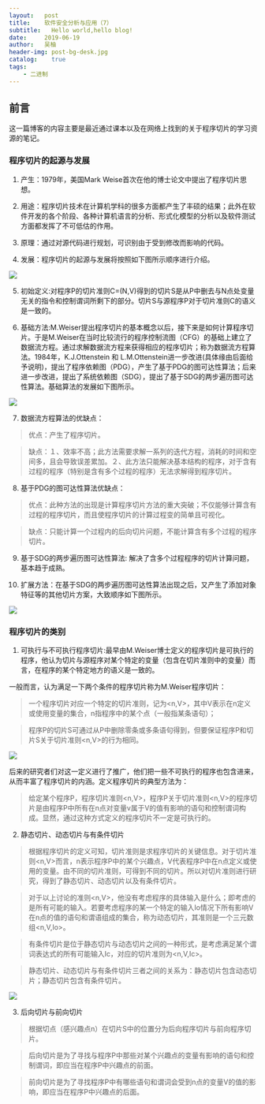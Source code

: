 ```yaml
---
layout:   post
title:    软件安全分析与应用（7）
subtitle:   Hello world,hello blog!
date:     2019-06-19
author:   吴柚
header-img: post-bg-desk.jpg
catalog:    true
tags:
    - 二进制
---
```



## 前言

这一篇博客的内容主要是最近通过课本以及在网络上找到的关于程序切片的学习资源的笔记。

### 程序切片的起源与发展

1. 产生：1979年，美国Mark Weise首次在他的博士论文中提出了程序切片思想。

2. 用途：程序切片技术在计算机学科的很多方面都产生了丰硕的结果；此外在软件开发的各个阶段、各种计算机语言的分析、形式化模型的分析以及软件测试方面都发挥了不可低估的作用。

3. 原理：通过对源代码进行规划，可识别由于受到修改而影响的代码。

4. 发展：程序切片的起源与发展将按照如下图所示顺序进行介绍。

![](https://i.loli.net/2019/06/21/5d0bade5005b246254.png)

5. 初始定义:对程序P的切片准则C=(N,V)得到的切片S是从P中删去与N点处变量无关的指令和控制谓词所剩下的部分。切片S与源程序P对于切片准则C的语义是一致的。

6. 基础方法:M.Weiser提出程序切片的基本概念以后，接下来是如何计算程序切片。于是M.Weiser在当时比较流行的程序控制流图（CFG）的基础上建立了数据流方程。通过求解数据流方程来获得相应的程序切片；称为数据流方程算法。1984年，K.J.Ottenstein 和 L.M.Ottenstein进一步改进(具体缘由后面给予说明)，提出了程序依赖图（PDG），产生了基于PDG的图可达性算法；后来进一步改进，提出了系统依赖图（SDG），提出了基于SDG的两步遍历图可达性算法。基础算法的发展如下图所示。

![](https://i.loli.net/2019/06/21/5d0bade66d0e969898.png)

7. 数据流方程算法的优缺点：

> 优点：产生了程序切片。

> 缺点：１、效率不高；此方法需要求解一系列的迭代方程，消耗的时间和空间多，且会导致误差累加。２、此方法只能解决基本结构的程序，对于含有过程的程序（特别是含有多个过程的程序）无法求解得到程序切片。

8. 基于PDG的图可达性算法优缺点：

> 优点：此种方法的出现是计算程序切片方法的重大突破；不仅能够计算含有过程的程序切片，而且使程序切片的计算过程变的简单且可视化。

> 缺点：只能计算一个过程内的后向切片问题，不能计算含有多个过程的程序切片。

9. 基于SDG的两步遍历图可达性算法: 解决了含多个过程程序的切片计算问题，基本趋于成熟。

10. 扩展方法：在基于SDG的两步遍历图可达性算法出现之后，又产生了添加对象特征等的其他切片方案，大致顺序如下图所示。

![](https://i.loli.net/2019/06/21/5d0bade89d28849730.png)

### 程序切片的类别

1. 可执行与不可执行程序切片:最早由M.Weiser博士定义的程序切片是可执行的程序，他认为切片与源程序对某个特定的变量（包含在切片准则中的变量）而言，在程序的某个特定地方的语义是一致的。

一般而言，认为满足一下两个条件的程序切片称为M.Weiser程序切片：

> 一个程序切片对应一个特定的切片准则，记为<n,V>，其中V表示在n定义或使用变量的集合，n指程序中的某个点（一般指某条语句）；

> 程序P的切片S可通过从P中删除零条或多条语句得到，但要保证程序P和切片S关于切片准则<n,V>的行为相同。

![](https://i.loli.net/2019/06/21/5d0bae8dee6b226660.png)

后来的研究者们对这一定义进行了推广，他们把一些不可执行的程序也包含进来，从而丰富了程序切片的内涵。定义程序切片的典型方法为：

> 给定某个程序P，程序切片准则<n,V>，程序P关于切片准则<n,V>的程序切片是由程序P中所有在n点对变量v属于V的值有影响的语句和控制谓词构成。显然，通过这种方式定义的程序切片不一定是可执行的。

2. 静态切片、动态切片与有条件切片

> 根据程序切片的定义可知，切片准则是求程序切片的关键信息。对于切片准则<n,V>而言，n表示程序P中的某个兴趣点，V代表程序P中在n点定义或使用的变量。由不同的切片准则，可得到不同的切片。所以对切片准则进行研究，得到了静态切片、动态切片以及有条件切片。

> 对于以上讨论的准则<n,V>，他没有考虑程序的具体输入是什么；即考虑的是所有可能的输入。若要考虑程序的某一个特定的输入Io情况下所有影响V在n点的值的语句和谓语组成的集合，称为动态切片，其准则是一个三元数组<n,V,Io>。

> 有条件切片是位于静态切片与动态切片之间的一种形式，是考虑满足某个谓词表达式的所有可能输入Ic，对应的切片准则为<n,V,Ic>。

> 静态切片、动态切片与有条件切片三者之间的关系为：静态切片包含动态切片；静态切片包含有条件切片。

![](https://i.loli.net/2019/06/21/5d0baefbb46c991232.png)

3. 后向切片与前向切片

> 根据切点（感兴趣点n）在切片S中的位置分为后向程序切片与前向程序切片。

> 后向切片是为了寻找与程序P中那些对某个兴趣点的变量有影响的语句和控制谓词，即应当在程序P中兴趣点的前面。

> 前向切片是为了寻找程序P中有哪些语句和谓词会受到n点的变量V的值的影响，即应当在程序P中兴趣点的后面。

